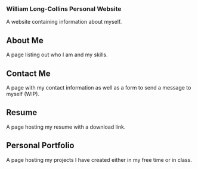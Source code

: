 ### **William Long-Collins Personal Website**
A website containing information about myself.

## About Me
A page listing out who I am and my skills.

## Contact Me
A page with my contact information as well as a form to send a message to myself (WIP).

## Resume
A page hosting my resume with a download link.

## Personal Portfolio
A page hosting my projects I have created either in my free time or in class. 
